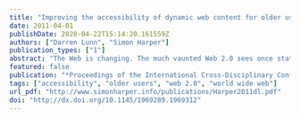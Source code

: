 ```yaml
---
title: "Improving the accessibility of dynamic web content for older users"
date: 2011-04-01
publishDate: 2020-04-22T15:14:20.161559Z
authors: ["Darren Lunn", "Simon Harper"]
publication_types: ["1"]
abstract: "The Web is changing. The much vaunted Web 2.0 sees once static pages evolving into hybrid applications. Content that was once simple to surf is now becoming increasingly complicated due to the many areas of dynamic content \"dotted\" throughout the page. In previous studies, we have shown that unlike younger users, older users have more varied interaction patterns when using dynamic content. In addition, some older users are not aware of what to expect when interacting with dynamic content and show signs of hesitancy and uncertainty when completing tasks. In this paper, we present a tool designed to assist older uses as they use Web 2.0 content and reduce the hesitancy and frustration that was previously identified."
featured: false
publication: "*Proceedings of the International Cross-Disciplinary Conference on Web Accessibility*"
tags: ["accessibility", "older users", "web 2.0", "world wide web"]
url_pdf: "http://www.simonharper.info/publications/Harper2011dl.pdf"
doi: "http://dx.doi.org/10.1145/1969289.1969312"
---
```


